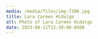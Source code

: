 ```yaml
---
media: /media/files/img-7306.jpg
title: Lara Carmen Hidalgo
alt: Photo of Lara Carmen Hidalgo
date: 2023-08-21T12:39:00-0500
---
```

